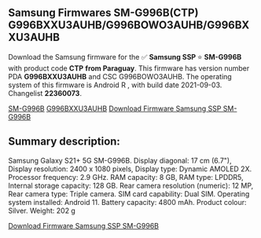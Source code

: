<h2>Samsung Firmwares SM-G996B(CTP) G996BXXU3AUHB/G996BOWO3AUHB/G996BXXU3AUHB</h2>
Download the Samsung firmware for the ✅ <strong>Samsung SSP </strong> ⭐ <strong>SM-G996B</strong> with product code <strong>CTP</strong> <strong> from Paraguay</strong>. This firmware has version number PDA <strong>G996BXXU3AUHB</strong> and CSC G996BOWO3AUHB. The operating system of this firmware is Android R , with build date 2021-09-03. Changelist <strong>22360073</strong>.


[SM-G996B](https://samfirm.shop/samsung/model/SM-G996B)
[G996BXXU3AUHB](https://samfirm.shop/samsung/pda/G996BXXU3AUHB)
[Download Firmware Samsung SSP SM-G996B](https://samfirm.shop/samsung/firmware/452376)
<h2>Summary description:</h2>
<p>Samsung Galaxy S21+ 5G SM-G996B. Display diagonal: 17 cm (6.7"), Display resolution: 2400 x 1080 pixels, Display type: Dynamic AMOLED 2X. Processor frequency: 2.9 GHz. RAM capacity: 8 GB, RAM type: LPDDR5, Internal storage capacity: 128 GB. Rear camera resolution (numeric): 12 MP, Rear camera type: Triple camera. SIM card capability: Dual SIM. Operating system installed: Android 11. Battery capacity: 4800 mAh. Product colour: Silver. Weight: 202 g</p>


[Download Firmware Samsung SSP SM-G996B](https://samfirm.shop/samsung/firmware/452376)

